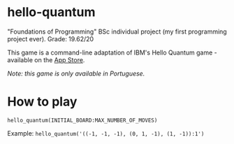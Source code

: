 # hello-quantum
"Foundations of Programming" BSc individual project (my first programming project ever). Grade: 19.62/20

This game is a command-line adaptation of IBM's Hello Quantum game - available on the [App Store](https://apps.apple.com/us/app/hello-quantum/id1378385003).

_Note: this game is only available in Portuguese._

# How to play

```hello_quantum(INITIAL_BOARD:MAX_NUMBER_OF_MOVES)```

Example: ```hello_quantum('((-1, -1, -1), (0, 1, -1), (1, -1)):1')```
